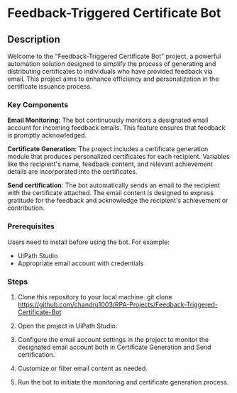 # Feedback-Triggered Certificate Bot

## Description

Welcome to the "Feedback-Triggered Certificate Bot" project, a powerful automation solution designed to simplify the process of generating and distributing certificates to individuals who have provided feedback via email. This project aims to enhance efficiency and personalization in the certificate issuance process.

### Key Components

**Email Monitoring**: The bot continuously monitors a designated email account for incoming feedback emails. This feature ensures that feedback is promptly acknowledged.

**Certificate Generation**: The project includes a certificate generation module that produces personalized certificates for each recipient. Variables like the recipient's name, feedback content, and relevant achievement details are incorporated into the certificates.

**Send certification**: The bot automatically sends an email to the recipient with the certificate attached. The email content is designed to express gratitude for the feedback and acknowledge the recipient's achievement or contribution.



### Prerequisites

 Users need to install before using the bot. For example:

- UiPath Studio 
- Appropriate email account with credentials

### Steps

1. Clone this repository to your local machine.
git clone https://github.com/chandru1003/RPA-Projects/Feedback-Triggered-Certificate-Bot


2. Open the project in UiPath Studio.

3. Configure the email account settings in the project to monitor the designated email account both in Certificate Generation and Send certification.

4. Customize or filter email content as needed.

5. Run the bot to initiate the monitoring and certificate generation process.



